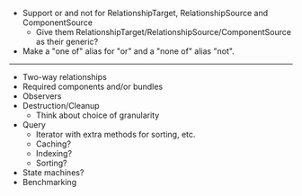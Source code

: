 * Support or and not for RelationshipTarget, RelationshipSource and ComponentSource
  * Give them RelationshipTarget/RelationshipSource/ComponentSource as their generic?
* Make a "one of" alias for "or" and a "none of" alias "not".

-------------

* Two-way relationships
* Required components and/or bundles
* Observers
* Destruction/Cleanup
  * Think about choice of granularity
* Query
  * Iterator with extra methods for sorting, etc.
  * Caching?
  * Indexing?
  * Sorting?
* State machines?
* Benchmarking
